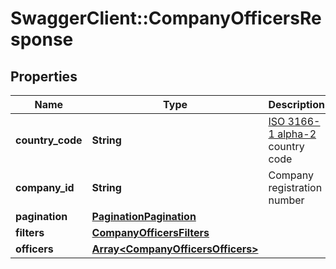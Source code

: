 # SwaggerClient::CompanyOfficersResponse

## Properties
Name | Type | Description | Notes
------------ | ------------- | ------------- | -------------
**country_code** | **String** | [ISO 3166-1 alpha-2](https://en.wikipedia.org/wiki/ISO_3166-1_alpha-2) country code | 
**company_id** | **String** | Company registration number | 
**pagination** | [**PaginationPagination**](PaginationPagination.md) |  | 
**filters** | [**CompanyOfficersFilters**](CompanyOfficersFilters.md) |  | 
**officers** | [**Array&lt;CompanyOfficersOfficers&gt;**](CompanyOfficersOfficers.md) |  | [optional] 


